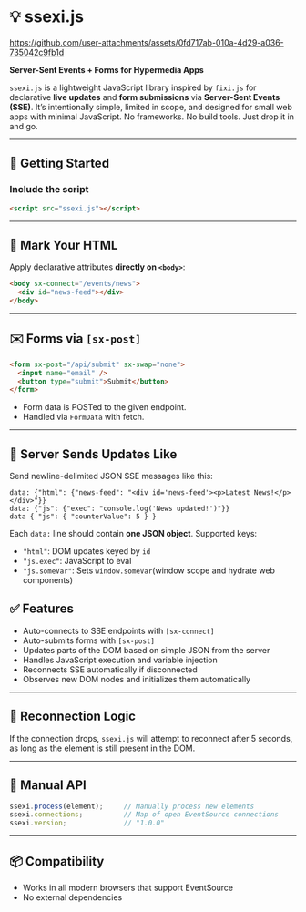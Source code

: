 # 💡 ssexi.js

https://github.com/user-attachments/assets/0fd717ab-010a-4d29-a036-735042c9fb1d

**Server-Sent Events + Forms for Hypermedia Apps**

`ssexi.js` is a lightweight JavaScript library inspired by `fixi.js` for declarative **live updates** and **form submissions** via **Server-Sent Events (SSE)**.
It’s intentionally simple, limited in scope, and designed for small web apps with minimal JavaScript.
No frameworks. No build tools. Just drop it in and go.

---

## 🚀 Getting Started

### Include the script

```html
<script src="ssexi.js"></script>
```

---

## 🧬 Mark Your HTML

Apply declarative attributes **directly on `<body>`**:

```html
<body sx-connect="/events/news">
  <div id="news-feed"></div>
</body>
```

---

## ✉️ Forms via `[sx-post]`

```html
<form sx-post="/api/submit" sx-swap="none">
  <input name="email" />
  <button type="submit">Submit</button>
</form>
```

* Form data is POSTed to the given endpoint.
* Handled via `FormData` with fetch.

---

## 📡 Server Sends Updates Like

Send newline-delimited JSON SSE messages like this:

```
data: {"html": {"news-feed": "<div id='news-feed'><p>Latest News!</p></div>"}}
data: {"js": {"exec": "console.log('News updated!')"}}
data { "js": { "counterValue": 5 } }
```

Each `data:` line should contain **one JSON object**. Supported keys:

* `"html"`: DOM updates keyed by `id`
* `"js.exec"`: JavaScript to eval
* `"js.someVar"`: Sets `window.someVar`(window scope and hydrate web components)

## ✅ Features

* Auto-connects to SSE endpoints with `[sx-connect]`
* Auto-submits forms with `[sx-post]`
* Updates parts of the DOM based on simple JSON from the server
* Handles JavaScript execution and variable injection
* Reconnects SSE automatically if disconnected
* Observes new DOM nodes and initializes them automatically

---

## 🔁 Reconnection Logic

If the connection drops, `ssexi.js` will attempt to reconnect after 5 seconds, as long as the element is still present in the DOM.

---

## 🔧 Manual API

```js
ssexi.process(element);     // Manually process new elements
ssexi.connections;          // Map of open EventSource connections
ssexi.version;              // "1.0.0"
```

---

## 📦 Compatibility

* Works in all modern browsers that support EventSource
* No external dependencies
